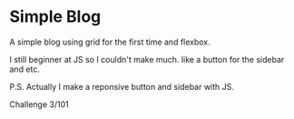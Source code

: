# Simple Blog

A simple blog using grid for the first time and flexbox.

I still beginner at JS so I couldn't make much. like a button for the sidebar and etc.

P.S. Actually I make a reponsive button and sidebar with JS.

Challenge 3/101
